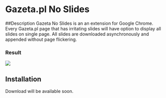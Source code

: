 Gazeta.pl No Slides
===========

##Description
Gazeta No Slides is an an extension for Google Chrome. Every Gazeta.pl page that has irritating slides will have option to display all slides on single page. 
All slides are downloaded asynchronously and appended without page flickering.

### Result
![](http://i.imgur.com/uuq3zMu.png)

## Installation
Download will be available soon.



